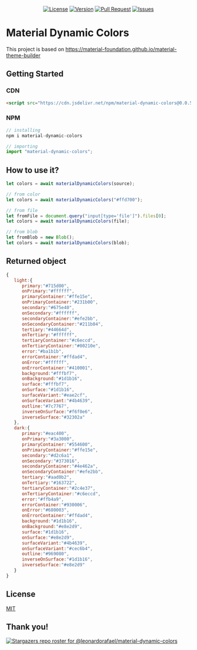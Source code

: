 <p align="center">
    <a href="https://github.com/leonardorafael/material-dynamic-colors/blob/main/LICENSE"><img src="https://img.shields.io/github/license/leonardorafael/material-dynamic-colors" alt="License"></a>
    <a href="https://www.npmjs.com/package/material-dynamic-colors"><img src="https://img.shields.io/npm/v/material-dynamic-colors" alt="Version"></a>
    <a href="https://github.com/leonardorafael/material-dynamic-colors/pulls"><img src="https://img.shields.io/github/issues-pr/leonardorafael/material-dynamic-colors" alt="Pull Request"></a>
    <a href="https://github.com/leonardorafael/material-dynamic-colors/issues"><img src="https://img.shields.io/github/issues/leonardorafael/material-dynamic-colors" alt="Issues"></a>
</p>

# Material Dynamic Colors

This project is based on https://material-foundation.github.io/material-theme-builder

## Getting Started

### CDN

```html
<script src="https://cdn.jsdelivr.net/npm/material-dynamic-colors@0.0.5/dist/material-dynamic-colors.min.js" type="text/javascript"></script>
```

### NPM

```js
// installing
npm i material-dynamic-colors
```

```js
// importing
import "material-dynamic-colors";
```

## How to use it?
```js
let colors = await materialDynamicColors(source);

// from color
let colors = await materialDynamicColors("#ffd700");

// from file
let fromFile = document.query("input[type='file']").files[0];
let colors = await materialDynamicColors(file);

// from blob
let fromBlob = new Blob();
let colors = await materialDynamicColors(blob);
```

## Returned object
```js
{
   light:{
      primary:"#715d00",
      onPrimary:"#ffffff",
      primaryContainer:"#ffe15e",
      onPrimaryContainer:"#231b00",
      secondary:"#675e40",
      onSecondary:"#ffffff",
      secondaryContainer:"#efe2bb",
      onSecondaryContainer:"#211b04",
      tertiary:"#44664d",
      onTertiary:"#ffffff",
      tertiaryContainer:"#c6eccd",
      onTertiaryContainer:"#00210e",
      error:"#ba1b1b",
      errorContainer:"#ffdad4",
      onError:"#ffffff",
      onErrorContainer:"#410001",
      background:"#fffbf7",
      onBackground:"#1d1b16",
      surface:"#fffbf7",
      onSurface:"#1d1b16",
      surfaceVariant:"#eae2cf",
      onSurfaceVariant:"#4b4639",
      outline:"#7c7767",
      inverseOnSurface:"#f6f0e6",
      inverseSurface:"#32302a"
   },
   dark:{
      primary:"#eac400",
      onPrimary:"#3a3000",
      primaryContainer:"#554600",
      onPrimaryContainer:"#ffe15e",
      secondary:"#d2c6a1",
      onSecondary:"#373016",
      secondaryContainer:"#4e462a",
      onSecondaryContainer:"#efe2bb",
      tertiary:"#aad0b2",
      onTertiary:"#163722",
      tertiaryContainer:"#2c4e37",
      onTertiaryContainer:"#c6eccd",
      error:"#ffb4a9",
      errorContainer:"#930006",
      onError:"#680003",
      onErrorContainer:"#ffdad4",
      background:"#1d1b16",
      onBackground:"#e8e2d9",
      surface:"#1d1b16",
      onSurface:"#e8e2d9",
      surfaceVariant:"#4b4639",
      onSurfaceVariant:"#cec6b4",
      outline:"#969080",
      inverseOnSurface:"#1d1b16",
      inverseSurface:"#e8e2d9"
   }
}
```



## License

[MIT](https://opensource.org/licenses/MIT)

## Thank you!
[![Stargazers repo roster for @leonardorafael/material-dynamic-colors](https://reporoster.com/stars/notext/leonardorafael/material-dynamic-colors)](https://github.com/leonardorafael/material-dynamic-colors/stargazers)

